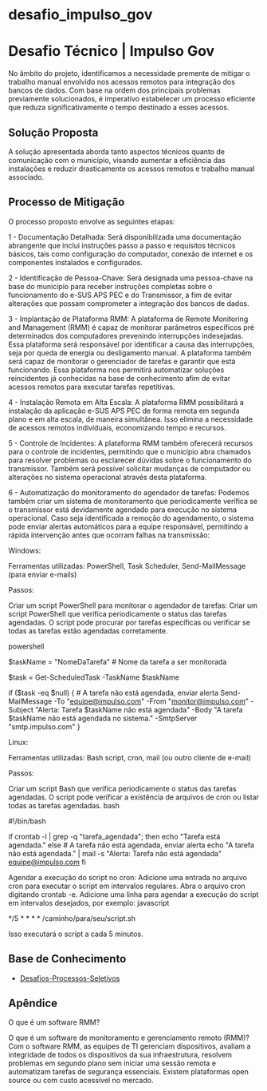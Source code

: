 # desafio_impulso_gov


# Desafio Técnico | Impulso Gov

No âmbito do projeto, identificamos a necessidade premente de mitigar o trabalho manual envolvido nos acessos remotos para integração dos bancos de dados. Com base na ordem dos principais problemas previamente solucionados, é imperativo estabelecer um processo eficiente que reduza significativamente o tempo destinado a esses acessos.

## Solução Proposta

A solução apresentada aborda tanto aspectos técnicos quanto de comunicação com o município, visando aumentar a eficiência das instalações e reduzir drasticamente os acessos remotos e trabalho manual associado.

## Processo de Mitigação

O processo proposto envolve as seguintes etapas:

1 - Documentação Detalhada: Será disponibilizada uma documentação abrangente que inclui instruções passo a passo e requisitos técnicos básicos, tais como configuração do computador, conexão de internet e os componentes instalados e configurados.

2 - Identificação de Pessoa-Chave: Será designada uma pessoa-chave na base do município para receber instruções completas sobre o funcionamento do e-SUS APS PEC e do Transmissor, a fim de evitar alterações que possam comprometer a integração dos bancos de dados.

3 - Implantação de Plataforma RMM: A plataforma de Remote Monitoring and Management (RMM) é capaz de monitorar parâmetros específicos pré determinados dos computadores prevenindo interrupções indesejadas. Essa plataforma será responsável por identificar a causa das interrupções, seja por queda de energia ou desligamento manual. A plataforma também será capaz de monitorar o gerenciador de tarefas e garantir que está funcionando. Essa plataforma nos permitirá automatizar soluções reincidentes já conhecidas na base de conhecimento afim de evitar acessos remotos para executar tarefas repetitivas. 

4 - Instalação Remota em Alta Escala: A plataforma RMM possibilitará a instalação da aplicação e-SUS APS PEC de forma remota em segunda plano e em alta escala, de maneira simultânea. Isso elimina a necessidade de acessos remotos individuais, economizando tempo e recursos.

5 - Controle de Incidentes: A plataforma RMM também oferecerá recursos para o controle de incidentes, permitindo que o município abra chamados para resolver problemas ou esclarecer dúvidas sobre o funcionamento do transmissor. Também será possível solicitar mudanças de computador ou alterações no sistema operacional através desta plataforma.

6 - Automatização do monitoramento do agendador de tarefas: Podemos também criar um sistema de monitoramento que periodicamente verifica se o transmissor está devidamente agendado para execução no sistema operacional. Caso seja identificada a remoção do agendamento, o sistema pode enviar alertas automáticos para a equipe responsável, permitindo a rápida intervenção antes que ocorram falhas na transmissão: 

Windows:

Ferramentas utilizadas: PowerShell, Task Scheduler, Send-MailMessage (para enviar e-mails)

Passos:

Criar um script PowerShell para monitorar o agendador de tarefas:
Criar um script PowerShell que verifica periodicamente o status das tarefas agendadas. O script pode procurar por tarefas específicas ou verificar se todas as tarefas estão agendadas corretamente.

powershell

$taskName = "NomeDaTarefa"  # Nome da tarefa a ser monitorada

$task = Get-ScheduledTask -TaskName $taskName

if ($task -eq $null) {
    # A tarefa não está agendada, enviar alerta
    Send-MailMessage -To "equipe@impulso.com" -From "monitor@impulso.com" -Subject "Alerta: Tarefa $taskName não está agendada" -Body "A tarefa $taskName não está agendada no sistema." -SmtpServer "smtp.impulso.com"
}

Linux:

Ferramentas utilizadas: Bash script, cron, mail (ou outro cliente de e-mail)

Passos:

Criar um script Bash que verifica periodicamente o status das tarefas agendadas. O script pode verificar a existência de arquivos de cron ou listar todas as tarefas agendadas.
bash

#!/bin/bash

if crontab -l | grep -q "tarefa_agendada"; then
    echo "Tarefa está agendada."
else
    # A tarefa não está agendada, enviar alerta
    echo "A tarefa não está agendada." | mail -s "Alerta: Tarefa não está agendada" equipe@impulso.com
fi

Agendar a execução do script no cron:
Adicione uma entrada no arquivo cron para executar o script em intervalos regulares.
Abra o arquivo cron digitando crontab -e.
Adicione uma linha para agendar a execução do script em intervalos desejados, por exemplo:
javascript

*/5 * * * * /caminho/para/seu/script.sh

Isso executará o script a cada 5 minutos.


## Base de Conhecimento

 - [Desafios-Processos-Seletivos](https://github.com/ImpulsoGov/desafios-processos-seletivos/blob/main/20240401_ConsultorAnalistaSuporteTI/README.md)

## Apêndice

O que é um software RMM?

O que é um software de monitoramento e gerenciamento remoto (RMM)? Com o software RMM, as equipes de TI gerenciam dispositivos, avaliam a integridade de todos os dispositivos da sua infraestrutura, resolvem problemas em segundo plano sem iniciar uma sessão remota e automatizam tarefas de segurança essenciais. Existem plataformas open source ou com custo acessível no mercado.

